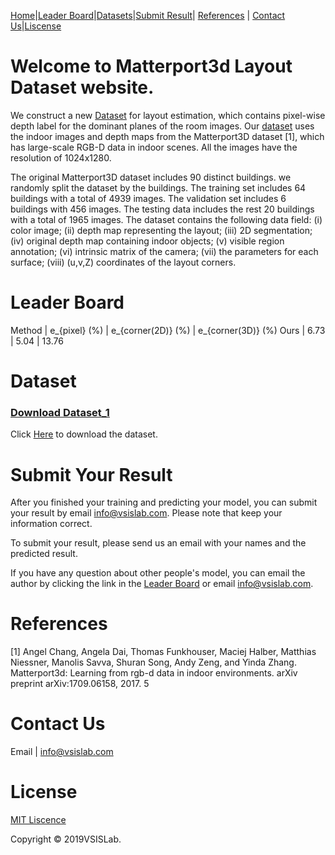 

[Home](https://YiqunChen1999.github.io)|[Leader Board](#leader-board)|[Datasets](#dataset)|[Submit Result](#submit-your-result)| [References](#references) | [Contact Us](#contact-us)|[Liscense](#license)




# Welcome to Matterport3d Layout Dataset website.

We construct a new [Dataset](#dataset) for layout estimation, which contains pixel-wise depth label for the dominant planes of the room images. Our [dataset](#dataset) uses the indoor images and depth maps from the Matterport3D dataset [1], which has large-scale RGB-D data in indoor scenes. All the images have the resolution of 1024x1280.

The original Matterport3D dataset includes 90 distinct buildings. we randomly split the dataset by the buildings. The training set includes 64 buildings with a total of 4939 images. The validation set includes 6 buildings with 456 images. The testing data includes the rest 20 buildings with a total of 1965 images. The dataset contains the following data field: 
(i) color image; 
(ii) depth map representing the layout; 
(iii) 2D segmentation; 
(iv) original depth map containing indoor objects; 
(v) visible region annotation; 
(vi) intrinsic matrix of the camera; 
(vii) the parameters for each surface; 
(viii) (u,v,Z) coordinates of the layout corners. 


# Leader Board

Method | e_{pixel} (%) | e_{corner(2D)} (%) | e_{corner(3D)} (%)
Ours | 6.73 | 5.04 | 13.76



# Dataset

### [Download Dataset_1](https://yiqunchen1999.github.io/Dataset_1/)

Click [Here](https://yiqunchen1999.github.io/Dataset_1/) to download the dataset.

# Submit Your Result

After you finished your training and predicting your model, you can submit your result by email <info@vsislab.com>. Please note that keep your information correct.

To submit your result, please send us an email with your names and the predicted result.

If you have any question about other people's model, you can email the author by clicking the link in the [Leader Board](#leader-board) or email <info@vsislab.com>.


# References

[1] Angel Chang, Angela Dai, Thomas Funkhouser, Maciej Halber, Matthias Niessner, Manolis Savva, Shuran Song, Andy Zeng, and Yinda Zhang. Matterport3d: Learning from rgb-d data in indoor environments. arXiv preprint arXiv:1709.06158, 2017. 5

# Contact Us

Email | <info@vsislab.com>


# License

[MIT Liscence](https://raw.githubusercontent.com/YiqunChen1999/YiqunChen1999.github.io/master/LICENSE.txt)

Copyright © 2019VSISLab. 
